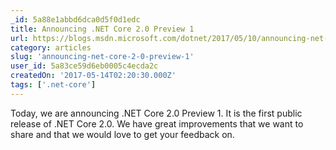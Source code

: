 ```yaml
---
_id: 5a88e1abbd6dca0d5f0d1edc
title: Announcing .NET Core 2.0 Preview 1
url: https://blogs.msdn.microsoft.com/dotnet/2017/05/10/announcing-net-core-2-0-preview-1/
category: articles
slug: 'announcing-net-core-2-0-preview-1'
user_id: 5a83ce59d6eb0005c4ecda2c
createdOn: '2017-05-14T02:20:30.000Z'
tags: ['.net-core']
---
```


Today, we are announcing .NET Core 2.0 Preview 1. It is the first public release of .NET Core 2.0. We have great improvements that we want to share and that we would love to get your feedback on. 
